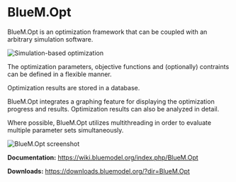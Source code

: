 # BlueM.Opt
BlueM.Opt is an optimization framework that can be coupled with an arbitrary simulation software.

![Simulation-based optimization](https://wiki.bluemodel.org/images/thumb/6/68/Simulation-based-optimization.png/800px-Simulation-based-optimization.png)

The optimization parameters, objective functions and (optionally) contraints can be defined in a flexible manner.

Optimization results are stored in a database.

BlueM.Opt integrates a graphing feature for displaying the optimization progress and results. Optimization results can also be analyzed in detail.

Where possible, BlueM.Opt utilizes multithreading in order to evaluate multiple parameter sets simultaneously. 

![BlueM.Opt screenshot](https://wiki.bluemodel.org/images/thumb/a/af/EVO_Box_screenshot.png/606px-EVO_Box_screenshot.png)

**Documentation:** https://wiki.bluemodel.org/index.php/BlueM.Opt

**Downloads:** https://downloads.bluemodel.org/?dir=BlueM.Opt
